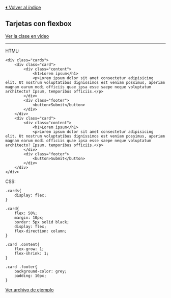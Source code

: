 [⏴ Volver al índice](../../README.md#índice-del-curso)

## Tarjetas con flexbox

[Ver la clase en vídeo](https://kikopalomares.com/clases/tarjetas-con-flexbox)

_____

HTML:

    <div class="cards">
        <div class="card">
            <div class="content">
                <h1>Lorem ipsum</h1>
                <p>Lorem ipsum dolor sit amet consectetur adipisicing elit. Ut nostrum voluptatibus dignissimos est veniam possimus, aperiam magnam earum modi officiis quae ipsa esse saepe neque voluptatum architecto? Ipsum, temporibus officiis.</p>
            </div>
            <div class="footer">
                <button>Submit</button>
            </div>
        </div>
        <div class="card">
            <div class="content">
                <h1>Lorem ipsum</h1>
                <p>Lorem ipsum dolor sit amet consectetur adipisicing elit. Ut nostrum voluptatibus dignissimos est veniam possimus, aperiam magnam earum modi officiis quae ipsa esse saepe neque voluptatum architecto? Ipsum, temporibus officiis.</p>
            </div>
            <div class="footer">
                <button>Submit</button>
            </div>
        </div>
    </div>

CSS:

    .cards{
        display: flex;
    }

    .card{
        flex: 50%;
        margin: 10px;
        border: 5px solid black;
        display: flex;
        flex-direction: column;
    }

    .card .content{
        flex-grow: 1;
        flex-shrink: 1;
    }

    .card .footer{
        background-color: grey;
        padding: 10px;
    }

[Ver archivo de ejemplo](6.2_ejemplo_1.html)